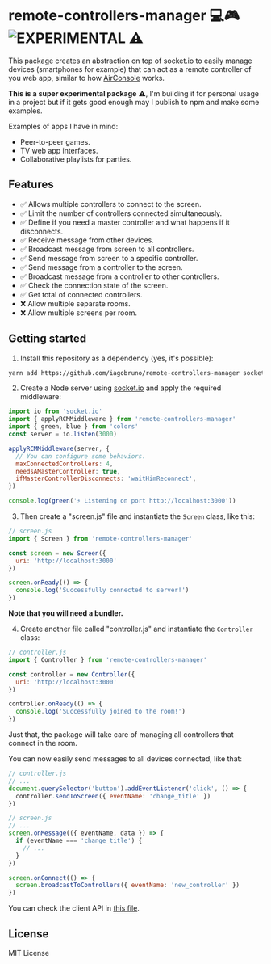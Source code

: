 # remote-controllers-manager 💻🎮 ![EXPERIMENTAL ⚠](https://img.shields.io/badge/-EXPERIMENTAL%20%E2%9A%A0-red)

This package creates an abstraction on top of socket.io to easily manage devices (smartphones for example) that can act as a remote controller of you web app, similar to how [AirConsole](https://airconsole.com) works.

**This is a super experimental package** ⚠, I'm building it for personal usage in a project but if it gets good enough may I publish to npm and make some examples.

Examples of apps I have in mind:

- Peer-to-peer games.
- TV web app interfaces.
- Collaborative playlists for parties.

## Features

- ✅ Allows multiple controllers to connect to the screen.
- ✅ Limit the number of controllers connected simultaneously.
- ✅ Define if you need a master controller and what happens if it disconnects.
- ✅ Receive message from other devices.
- ✅ Broadcast message from screen to all controllers.
- ✅ Send message from screen to a specific controller.
- ✅ Send message from a controller to the screen.
- ✅ Broadcast message from a controller to other controllers.
- ✅ Check the connection state of the screen.
- ✅ Get total of connected controllers.
- ❌ Allow multiple separate rooms.
- ❌ Allow multiple screens per room.

## Getting started

1. Install this repository as a dependency (yes, it's possible):

```bash
yarn add https://github.com/iagobruno/remote-controllers-manager socket.io
```

2. Create a Node server using [socket.io](https://socket.io/docs/server-api/) and apply the required middleware:

```js
import io from 'socket.io'
import { applyRCMMiddleware } from 'remote-controllers-manager'
import { green, blue } from 'colors'
const server = io.listen(3000)

applyRCMMiddleware(server, {
  // You can configure some behaviors.
  maxConnectedControllers: 4,
  needsAMasterController: true,
  ifMasterControllerDisconnects: 'waitHimReconnect',
})

console.log(green('⚡ Listening on port http://localhost:3000'))

```

3. Then create a "screen.js" file and instantiate the `Screen` class, like this:

```js
// screen.js
import { Screen } from 'remote-controllers-manager'

const screen = new Screen({
  uri: 'http://localhost:3000'
})

screen.onReady(() => {
  console.log('Successfully connected to server!')
})
```

**Note that you will need a bundler.**

4. Create another file called "controller.js" and instantiate the `Controller` class:

```js
// controller.js
import { Controller } from 'remote-controllers-manager'

const controller = new Controller({
  uri: 'http://localhost:3000'
})

controller.onReady(() => {
  console.log('Successfully joined to the room!')
})
```

Just that, the package will take care of managing all controllers that connect in the room.

You can now easily send messages to all devices connected, like that:

```js
// controller.js
// ...
document.querySelector('button').addEventListener('click', () => {
  controller.sendToScreen({ eventName: 'change_title' })
})
```

```js
// screen.js
// ...
screen.onMessage(({ eventName, data }) => {
  if (eventName === 'change_title') {
    // ...
  }
})

screen.onConnect(() => {
  screen.broadcastToControllers({ eventName: 'new_controller' })
})
```

You can check the client API in [this file](./src/client.ts).

## License

MIT License

